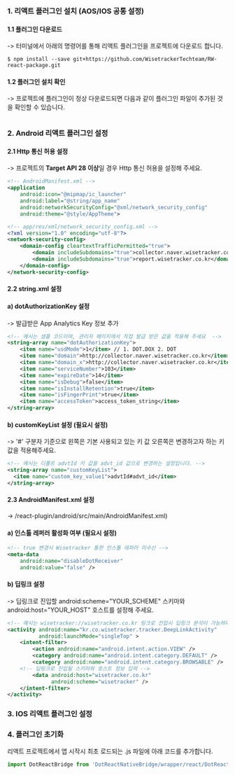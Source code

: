 ### 1. 리액트 플러그인 설치 (AOS/IOS 공통 설정)

#### 1.1 플러그인 다운로드
-> 터미널에서 아래의 명령어를 통해 리액트 플러그인을 프로젝트에 다운로드 합니다.

```shell
$ npm install --save git+https://github.com/WisetrackerTechteam/RW-react-package.git
```

#### 1.2 플러그인 설치 확인

-> 프로젝트에 플러그인이 정상 다운로드되면 다음과 같이 플러그인 파일이 추가된 것을 확인할 수 있습니다.

![]()

### 2. Android 리액트 플러그인 설정

#### 2.1 Http 통신 허용 설정 
-> 프로젝트의 **Target API 28 이상**일 경우 Http 통신 허용을 설정해 주세요.

```xml
<!-- AndroidManifest.xml -->
<application
	android:icon="@mipmap/ic_launcher"
	android:label="@string/app_name"
	android:networkSecurityConfig="@xml/network_security_config"
	android:theme="@style/AppTheme">
```

```xml
<!-- app/res/xml/network_security_config.xml -->
<?xml version="1.0" encoding="utf-8"?>
<network-security-config>
    <domain-config cleartextTrafficPermitted="true">
        <domain includeSubdomains="true">collector.naver.wisetracker.co.kr</domain>
        <domain includeSubdomains="true">report.wisetracker.co.kr</domain>
    </domain-config>
</network-security-config>
```

#### 2.2 string.xml 설정

#### a) dotAuthorizationKey 설정
-> 발급받은 App Analytics Key 정보 추가

```xml
<!-- 예시는 샘플 코드이며, 관리자 페이지에서 직접 발급 받은 값을 적용해 주세요  -->
<string-array name="dotAuthorizationKey">
    <item name="usdMode">1</item> // 1. DOT.DOX 2. DOT
    <item name="domain">http://collector.naver.wisetracker.co.kr</item> // DOT END POINT
    <item name="domain_x">http://collector.naver.wisetracker.co.kr</item> // DOX END POINT
    <item name="serviceNumber">103</item>
    <item name="expireDate">14</item>
    <item name="isDebug">false</item>
    <item name="isInstallRetention">true</item>
    <item name="isFingerPrint">true</item>
    <item name="accessToken">access_token_string</item>
</string-array>
```
#### b) customKeyList 설정 (필요시 설정)
-> '#' 구분자 기준으로 왼쪽은 기본 사용되고 있는 키 값 오른쪽은 변경하고자 하는 키 값을 적용해주세요.

```xml
<!-- 예시는 디폴트 advtId 키 값을 advt_id 값으로 변경하는 설정입니다. -->
<string-array name="customKeyList">
  <item name="custom_key_value1">advtId#advt_id</item>
</string-array>
```

#### 2.3 AndroidManifest.xml 설정 
-> /react-plugin/android/src/main/AndroidManifest.xml)

#### a) 인스톨 레퍼러 활성화 여부 (필요시 설정)

```xml
<!-- true 변경시 Wisetracker 통한 인스톨 레퍼러 미수신 -->
<meta-data 
    android:name="disableDotReceiver"
    android:value="false" />
```

#### b) 딥링크 설정
-> 딥링크로 진입할 android:scheme="YOUR_SCHEME" 스키마와 android:host="YOUR_HOST" 호스트를 설정해 주세요.

```xml
<!-- 예시는 wisetracker://wisetracker.co.kr 링크로 진입시 딥링크 분석이 가능하며, 사용될 값을 직접 수정해 주세요. -->
<activity android:name="kr.co.wisetracker.tracker.DeepLinkActivity" 
          android:launchMode="singleTop" >
    <intent-filter>
        <action android:name="android.intent.action.VIEW" />
        <category android:name="android.intent.category.DEFAULT" />
        <category android:name="android.intent.category.BROWSABLE" />
	<!-- 딥링크로 진입될 스키마와 호스트 정보 입력 -->
        <data android:host="wisetracker.co.kr"
              android:scheme="wisetracker" />
    </intent-filter>
</activity>
```

### 3. IOS 리액트 플러그인 설정

### 4. 플러그인 초기화
리액트 프로젝트에서 앱 시작시 최초 로드되는 .js 파일에 아래 코드를 추가합니다.

```javascript
import DotReactBridge from 'DotReactNativeBridge/wrapper/react/DotReactBridge.js';
```
